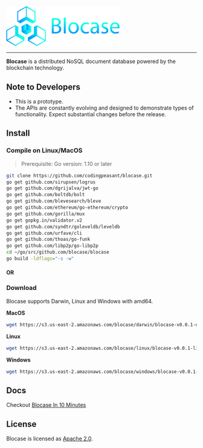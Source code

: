 <a href="https://www.blocase.com">
	<img width="300" src="./blocase-full-logo.png" alt="Blocase Logo" />
</a>
<hr/>

__Blocase__ is a distributed NoSQL document database powered by the blockchain technology.

## Note to Developers
* This is a prototype.
* The APIs are constantly evolving and designed to demonstrate types of functionality. Expect substantial changes before the release.

## Install

### Compile on Linux/MacOS
> Prerequisite: Go version: 1.10 or later
```bash
git clone https://github.com/codingpeasant/blocase.git
go get github.com/sirupsen/logrus
go get github.com/dgrijalva/jwt-go
go get github.com/boltdb/bolt
go get github.com/blevesearch/bleve
go get github.com/ethereum/go-ethereum/crypto
go get github.com/gorilla/mux
go get gopkg.in/validator.v2
go get github.com/syndtr/goleveldb/leveldb
go get github.com/urfave/cli
go get github.com/thoas/go-funk
go get github.com/libp2p/go-libp2p
cd ~/go/src/github.com/blocase/blocase
go build -ldflags="-s -w"
```
#### OR
### Download

Blocase supports Darwin, Linux and Windows with amd64.

__MacOS__
```bash
wget https://s3.us-east-2.amazonaws.com/blocase/darwin/blocase-v0.0.1-darwin
```
__Linux__
```bash
wget https://s3.us-east-2.amazonaws.com/blocase/linux/blocase-v0.0.1-linux
```
__Windows__
```bash
wget https://s3.us-east-2.amazonaws.com/blocase/windows/blocase-v0.0.1-win64.exe
```

## Docs
Checkout [Blocase In 10 Minutes](https://www.blocase.com/docs/#/)

## License
Blocase is licensed as [Apache 2.0](https://github.com/codingpeasant/blocase/blob/master/LICENSE).